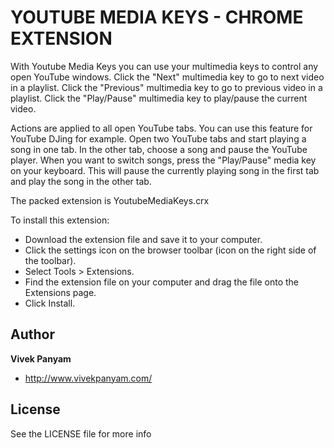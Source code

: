 YOUTUBE MEDIA KEYS - CHROME EXTENSION
=================

With Youtube Media Keys you can use your multimedia keys to control any open YouTube windows.
Click the "Next" multimedia key to go to next video in a playlist.
Click the "Previous" multimedia key to go to previous video in a playlist.
Click the "Play/Pause" multimedia key to play/pause the current video.

Actions are applied to all open YouTube tabs. You can use this feature for YouTube DJing for example.
Open two YouTube tabs and start playing a song in one tab. In the other tab, choose a song and pause the YouTube player.
When you want to switch songs, press the "Play/Pause" media key on your keyboard. This will pause the currently playing song in the first tab and play the song in the other tab.

The packed extension is YoutubeMediaKeys.crx

To install this extension:
 - Download the extension file and save it to your computer.
 - Click the settings icon on the browser toolbar (icon on the right side of the toolbar).
 - Select Tools > Extensions.
 - Find the extension file on your computer and drag the file onto the Extensions page.
 - Click Install.

Author
-------

**Vivek Panyam**
+ http://www.vivekpanyam.com/

License
-------------------

See the LICENSE file for more info